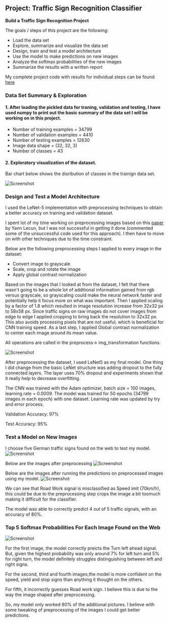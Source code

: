 ## Project: Traffic Sign Recognition Classifier

**Build a Traffic Sign Recognition Project**

The goals / steps of this project are the following:
* Load the data set 
* Explore, summarize and visualize the data set
* Design, train and test a model architecture
* Use the model to make predictions on new images
* Analyze the softmax probabilities of the new images
* Summarize the results with a written report

My complete project code with results for individual steps can be found [here](https://github.com/rakeshch/Traffic_Sign_Classifier/blob/master/Traffic_Sign_Classifier.ipynb)

### Data Set Summary & Exploration

#### 1. After loading the pickled data for traning, validation and testing, I have used numpy to print out the basic summary of the data set I will be working on in this project.	

* Number of training examples = 34799
* Number of validation examples = 4410
* Number of testing examples = 12630
* Image data shape = (32, 32, 3)
* Number of classes = 43

#### 2. Exploratory visualization of the dataset.

Bar chart below shows the disribution of classes in the trainign data set.

![Screenshot](https://github.com/rakeshch/Traffic_Sign_Classifier/blob/master/histogram_label_frequency.png)

### Design and Test a Model Architecture

I used the LeNet-5 implementation with preprocessing techniques to obtain a better accuracy on training and validation dataset.

I spent lot of my time working on preprocessing images based on this [paper](http://yann.lecun.com/exdb/publis/pdf/sermanet-ijcnn-11.pdf) by Yann Lecun, but I was not successful in getting it done (commented some of the unsuccessful code used for this approach). I then have to move on with other techniques due to the time constraint.

Below are the following preprocessing steps I applied to every image in the dataset:

* Convert image to grayscale
* Scale, crop and rotate the image
* Apply global contrast normalization

Based on the images that I looked at from the dataset, I felt that there wasn't going to be a whole lot of additional information gained from rgb versus grayscale, so grayscaling could make the neural network faster and potentially help it focus more on what was important.
Then I applied scaling by a factor of 1.8 which resulted in image resolution increase from 32x32 px to 58x58 px. Since traffic signs on raw images do not cover images from edge to edge I applied cropping to bring back the resolution to 32x32 px. This also avoids processing pixels that are not useful, which is beneficial for CNN training speed. As a last step, I applied Global contrast normalization to center each image around its mean value.

 All operations are called in the preprocess-> img_transformation functions.

![Screenshot](https://github.com/rakeshch/Traffic_Sign_Classifier/blob/master/after_preprocessing.PNG)

After preprocessing the dataset, I used LeNet5 as my final model. One thing I did change from the basic LeNet structure was adding dropout to the fully connected layers. The layer uses 70% dropout and experiments shown that it really help to decrease overfitting.

The CNN was trained with the Adam optimizer, batch size = 100 images, learning rate = 0.0009. The model was trained for 50 epochs (34799 images in each epoch) with one dataset. Learning rate was updated by try and error process.

Validation Accuracy: 97%

Test Accuracy: 95%

### Test a Model on New Images

I choose five German traffic signs found on the web to test my model.
![Screenshot](https://github.com/rakeshch/Traffic_Sign_Classifier/blob/master/web_test_signs.PNG)

Below are the images after preprocessing
![Screenshot](https://github.com/rakeshch/Traffic_Sign_Classifier/blob/master/web_preprocessed_signs.PNG)

Below are the images after running the predictions on preprocessed images using my model.
![Screenshot](https://github.com/rakeshch/Traffic_Sign_Classifier/blob/master/test_images_model_out.PNG)

We can see that Road Work signal is misclassified as Speed imit (70km/h), this could be due to the preprocessing step crops the image a bit toomuch making it difficult for the classifier.

The model was able to correctly predict 4 out of 5 traffic signals, with an accuracy of 80%.

### Top 5 Softmax Probabilities For Each Image Found on the Web

![Screenshot](https://github.com/rakeshch/Traffic_Sign_Classifier/blob/master/softmax.PNG)

For the first image, the model correctly preicts the Turn left ahead signal. But, given the highest probability was only around 7% for left turn and 5% for right turn, the model definitely struggles distinguishing between left and right signs.

For the second, third and fourth images,the model is more confident on the speed, yield and stop signs than anything it thought on the others.

For fifth, it incorrectly guesses Road work sign. I believe this is due to the way the image shaped after preprocessing. 

So, my model only worked 80% of the additional pictures. I believe with some tweaking of preprocessing of the images I could get better predictions. 
